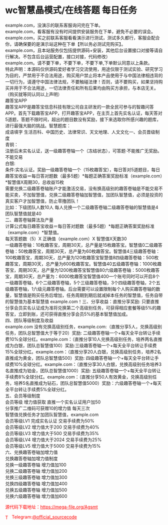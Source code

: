 # wc智慧晶模式/在线答题 每日任务

example.com，没演示的联系客服询问完在下单。<br>example.com，看客服有没有时间提供安装服务在下单，避免不必要的误会。<br>example.com，买之前联系客服看看演示进行测试，测试多久都行，客服会配合你，请确保要的是演示站这种在下单【所以务必测试完购买】。<br>example.com，且本站服务仅包括提供源码+安装，其他后台设置接口对接等请自行解决。不包含后台运营配置，接口对接，代码修改）<br>example.com。请不要下单，不要下单，不要下单,下单默认同意以上条款。<br>特此声明：本源码仅供源码爱好者学习交流使用，用途仅限于测试实验、研究学习为目的，严禁用于不合法用途，购买用户禁止将本产品使用于与中国法律相违背的一切行为，请遵守中国法律法规，不要触碰法律！否则，请不要购买，如果坚持购买并用于不合法用途，一切法律责任和所有后果均由购买方承担，与本店无关。<br>（购买就等同认同以上声明）<br>趣答宝APP<br>趣答宝APP是趣答宝信息科技有限公司自主研发的一款全民可参与的智趣问答APP。首先下载趣答宝APP，打开趣答宝APP，在主页上首先实名认证，每天答对5道题，答题不限时间，超出的题目数没有奖励，接下来选取你所感兴趣的题库，进行最强大脑的挑战。智慧题库：<br>成语填字 生活百科、中国历史、法律常识、天文地理、人文文化一、会员晋级制度<br>青铜：<br>注册后未实名认证，送一级趣答卷轴一个（冻结状态），可答题·不能推广无奖励。不能交易<br>白银:<br>条件:实名认证。奖励一级趣答卷轴一个（15枚趣答宝），每日答对5道题目，每日趣答宝收益＝每日答对题数（最多5题）*每题正确答案奖励标准（example.com）*智慧值X周期30，总收益15枚<br>需要兑换二级趣答卷轴账户才能激活交易，没有换高级别的趣答卷轴是不能交易不能买卖，不加智慧值，兑换二级趣答卷轴加智慧值，加团队智慧值，必须是投资的真实客户才加智慧值，防止零撸团队！<br>比如：下级团队人数10人 每人兑换一个二级趣答卷轴二级趣答卷轴的智慧值是4 团队智慧值就是40<br>二、趣答卷轴算法及产量<br>计算公式每日趣答宝收益＝每日答对题数（最多5题）*每题正确答案奖励标准（example.com）*智慧值。<br>每天答题数（5）X 正确值（example.com）X 智慧值X天数30<br>一级趣答卷轴：10枚趣答宝，周期30天，总产量是15枚趣答宝。智慧值0二级趣答卷轴：50枚趣答宝，周期30天，总产量为60枚趣答宝。智慧值4三级趣答卷轴：100枚趣答宝，周期30天，总产量为120枚趣答宝智慧值8四级趣答卷轴：500枚趣答宝，周期30天，总产量为600枚趣答宝。智慧值40五级趣答卷轴：1000枚趣答宝，周期30天，总产量为1200枚趣答宝智慧值80六级趣答卷轴：5000枚趣答宝，周期30天，总产量为：6000枚趣答宝智慧值400一个账号同时可以开启8个一级趣答卷轴，6个二级趣答卷轴，5个三级趣答卷轴，3个四级趣答卷轴，2个五级趣答卷轴，1六级元趣答卷轴。后台需要可以设置限制每个人购买趣答卷轴的数量，智慧值是购买任务后增加，任务周期到期后就减掉本任务的智慧值，任务自带的智慧值为基本智慧值 example.com！三、分享收益：直推分享奖励: 只要直推分享会员实名认证成为准将兑换第二个高级别任务，可获得相应套餐等级5%的趣答宝，立即到账，还可获得直推分享会员5%的基本智慧值加成。<br>四、团队等级制度及收益<br>example.com 没有兑换高级别任务，example.com:（直推分享5人，兑换高级别任务，团队总智慧值大于等于20）奖励: 二级趣答卷轴一个+每天全平台转让手续费10%全球分红。example.com：（直推分享10人兑换高级别任务，培养两名直推成为白银，团队总智慧值100）奖励:三级趣答卷轴一个+每天全平台转让手续费15%全球分红。example.com：（直推分享20人白银，兑换高级别任务，培养2名直推成为黄金，团队总智慧值500）奖励: 四级趣答卷轴一个+每天全平台转让手续费10%全球分红。example.com：（直推分享30人白银，兑换高级别任务培养3名直推成为铂金，团队总智慧值1000）奖励: 五级趣答卷轴一个+每天全平台转让手续费8%全球分红。example.com：（直推分享50人有效黄金，兑换高级别任务，培养5名直推成为钻石，团队总智慧值5000）奖励：六级趣答卷轴一个+每天全平台转让手续费5%全球分红。<br>五、会员等级制度<br>会员等级 增力值获取 直推一个实名认证用户加50 <br>分享推广二维码可获赠10的增力值 每天三次<br>智慧值兑换任务才加团队智慧值，example.com<br>会员等级LV1 完成实名认证 交易手续费为50%<br>会员等级LV2 增力值大于200 交易手续费为40%<br>会员等级LV3 增力值大于500 交易手续费为35%<br>会员等级LV4 增力值大于2024 交易手续费为25%<br>会员等级LV5 增力值大于5000 交易手续费为15%<br>六、兑换趣答卷轴加增力值<br>兑换趣答卷轴加增力值制度<br>兑换一级趣答卷轴 增力值加100<br>兑换二级趣答卷轴 增力值加200<br>兑换三级趣答卷轴 增力值加300<br>兑换四级趣答卷轴 增力值加400<br>兑换五级趣答卷轴 增力值加500 <br>兑换六级趣答卷轴 增力值加600<br>


<p style="color: red;">源代码下载地址：<a href="https://mega-file.org/Agsmt" style="color: red;">https://mega-file.org/Agsmt</a></p><p style="color: red;"><img src="https://cdn-icons-png.flaticon.com/512/2111/2111646.png" alt="Telegram Icon" style="width: 16px; vertical-align: middle; margin-right: 5px;">Telegram:<a href="https://t.me/official_sourcecode" style="color: red;">@official_sourcecode</a></p>